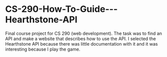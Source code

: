 # CS-290-How-To-Guide---Hearthstone-API
Final course project for CS 290 (web development). The task was to find an API and make a website that describes how to use the API. I selected the Hearthstone API because there was little documentation with it and it was interesting because I play the game.
